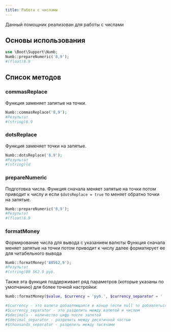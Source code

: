 ```yaml
---
title: Работа с числами
---
```

Данный помощник реализован для работы с числами

## Основы использования

``` php
use \Boot\Support\Numb;
Numb::prepareNumeric('8,9');
#(float)8.9
```

## Список методов

### commasReplace

Функция заменяет запятые на точки.

``` php
Numb::commasReplace('8,9');
#Результат
#(string)8.9
```

### dotsReplace

Функция заменяет точки на запятые.

``` php
Numb::dotsReplace('8.9');
#Результат
#(string)ld
```

### prepareNumeric

Подготовка числа.
Функция сначала меняет запятые на точки потом приводит к числу и если `$dotsReplace = true` то меняет обратно точки на запятые.

``` php
Numb::prepareNumeric('8,9');
#Результат
#(float)8.9
```
### formatMoney

Формирование числа для вывода с указанием валюты
Функция сначала меняет запятые на точки потом приводит к числу далее форматирует ее для читабельного вывода

``` php
Numb::formatMoney('80562,9');
#Результат
#(string)80 562.9 руб.
```
Также эта функция поддерживает ряд параметров (которые указаны по умолчанию) для более точной настройки:

``` php
Numb::formatMoney($value, $currency = 'руб.', $currency_separator = ' ', $decimals = 2, $decimal_separator  = '.', $thousands_separator = ' ');

#$currency - это валюта добавляющаяся в конце (если null то добавляться не будет)
#$currency_separator - это разделить между валютой и числом
#$decimals - количество цифр после запятой
#$decimal_separator - разделить между десятичной частью
#$thousands_separator - разделить между тысячами
```

